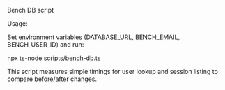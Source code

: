 Bench DB script

Usage:

Set environment variables (DATABASE_URL, BENCH_EMAIL, BENCH_USER_ID) and run:

npx ts-node scripts/bench-db.ts

This script measures simple timings for user lookup and session listing to compare before/after changes.
